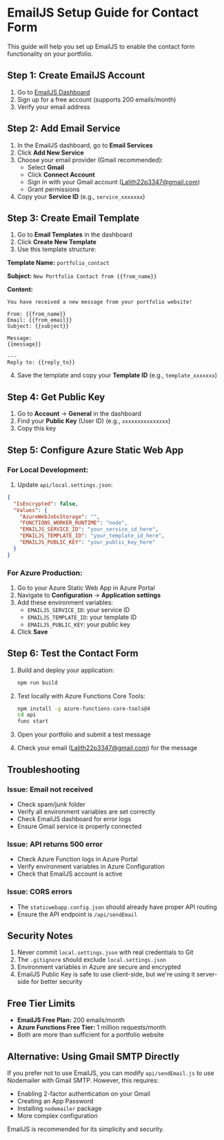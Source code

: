 # EmailJS Setup Guide for Contact Form

This guide will help you set up EmailJS to enable the contact form functionality on your portfolio.

## Step 1: Create EmailJS Account

1. Go to [EmailJS Dashboard](https://dashboard.emailjs.com/)
2. Sign up for a free account (supports 200 emails/month)
3. Verify your email address

## Step 2: Add Email Service

1. In the EmailJS dashboard, go to **Email Services**
2. Click **Add New Service**
3. Choose your email provider (Gmail recommended):
   - Select **Gmail**
   - Click **Connect Account**
   - Sign in with your Gmail account (Lalith22p3347@gmail.com)
   - Grant permissions
4. Copy your **Service ID** (e.g., `service_xxxxxxx`)

## Step 3: Create Email Template

1. Go to **Email Templates** in the dashboard
2. Click **Create New Template**
3. Use this template structure:

**Template Name:** `portfolio_contact`

**Subject:** `New Portfolio Contact from {{from_name}}`

**Content:**

```
You have received a new message from your portfolio website!

From: {{from_name}}
Email: {{from_email}}
Subject: {{subject}}

Message:
{{message}}

---
Reply to: {{reply_to}}
```

4. Save the template and copy your **Template ID** (e.g., `template_xxxxxxx`)

## Step 4: Get Public Key

1. Go to **Account** → **General** in the dashboard
2. Find your **Public Key** (User ID) (e.g., `xxxxxxxxxxxxxxx`)
3. Copy this key

## Step 5: Configure Azure Static Web App

### For Local Development:

1. Update `api/local.settings.json`:

```json
{
  "IsEncrypted": false,
  "Values": {
    "AzureWebJobsStorage": "",
    "FUNCTIONS_WORKER_RUNTIME": "node",
    "EMAILJS_SERVICE_ID": "your_service_id_here",
    "EMAILJS_TEMPLATE_ID": "your_template_id_here",
    "EMAILJS_PUBLIC_KEY": "your_public_key_here"
  }
}
```

### For Azure Production:

1. Go to your Azure Static Web App in Azure Portal
2. Navigate to **Configuration** → **Application settings**
3. Add these environment variables:
   - `EMAILJS_SERVICE_ID`: your service ID
   - `EMAILJS_TEMPLATE_ID`: your template ID
   - `EMAILJS_PUBLIC_KEY`: your public key
4. Click **Save**

## Step 6: Test the Contact Form

1. Build and deploy your application:

   ```bash
   npm run build
   ```

2. Test locally with Azure Functions Core Tools:

   ```bash
   npm install -g azure-functions-core-tools@4
   cd api
   func start
   ```

3. Open your portfolio and submit a test message
4. Check your email (Lalith22p3347@gmail.com) for the message

## Troubleshooting

### Issue: Email not received

- Check spam/junk folder
- Verify all environment variables are set correctly
- Check EmailJS dashboard for error logs
- Ensure Gmail service is properly connected

### Issue: API returns 500 error

- Check Azure Function logs in Azure Portal
- Verify environment variables in Azure Configuration
- Check that EmailJS account is active

### Issue: CORS errors

- The `staticwebapp.config.json` should already have proper API routing
- Ensure the API endpoint is `/api/sendEmail`

## Security Notes

1. Never commit `local.settings.json` with real credentials to Git
2. The `.gitignore` should exclude `local.settings.json`
3. Environment variables in Azure are secure and encrypted
4. EmailJS Public Key is safe to use client-side, but we're using it server-side for better security

## Free Tier Limits

- **EmailJS Free Plan:** 200 emails/month
- **Azure Functions Free Tier:** 1 million requests/month
- Both are more than sufficient for a portfolio website

## Alternative: Using Gmail SMTP Directly

If you prefer not to use EmailJS, you can modify `api/sendEmail.js` to use Nodemailer with Gmail SMTP. However, this requires:

- Enabling 2-factor authentication on your Gmail
- Creating an App Password
- Installing `nodemailer` package
- More complex configuration

EmailJS is recommended for its simplicity and security.
